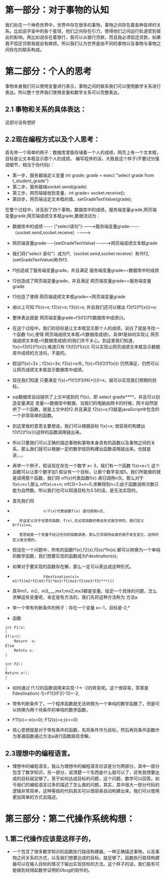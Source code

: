 # 第一部分：对于事物的认知
我们处在一个神奇世界中，世界中存在很多的事物，事物之间存在着各种各样的关系。比如说宇宙中的各个星球，他们之间存在引力，使得他们之间运行轨道受到彼此的影响。再比如说存在着银行，我可以从银行贷款，而且我必须偿还贷款，如果我不偿还贷款我就会有麻烦。所以我们认为世界是由不同的事物以及事物与事物之间存在的联系构成。
# 第二部分：个人的思考
事物本身我们可以使用变量进行表示，事物之间的联系我们可以使用数学关系进行表达。所以整个世界我们使用变量和数学关系可以完整表达。
## 2.1 事物和关系的具体表达：
这部分没有想好
## 2.2现在编程方式以及个人思考：
首先举一个简单的例子：数据库里面存储着一个人的成绩，网页上有一个文本框，目标是让文本框显示那个人的成绩。
编写程序的话，大致是这个样子(不要过分强调细节，相当于伪代码)：
* 第一步，服务器端定义变量 int grade; grade =  exec( "select grade from t_student_grade")
* 第二步，服务器端socket.send(grade)
* 第三步，网页端接收到变量，int grade= socket.receive();
* 第四步，网页端设定文本框的值，setGradeTextValue(grade);

在整个过程中，涉及到了四个事物，数据库中的成绩，服务端变量grade,网页端变量grade,网页端成绩文本框grade,数据流动为：

* 数据库中的成绩----- ("select语句")---->服务端变量grade-----（socket.send,socket.receive）---->
* 网页端变量grade----(setGradeTextValue)----->网页端成绩文本框grade
* 我们将("select 语句"）成为f1,（socket.send,socket.receive）称作f2,(setGradeTextValue)称作f3.
* f1创造成了服务端变量grade，并且满足  服务端变量grade==数据库中的成绩
* f2创造成了网页端变量grade，并且满足  网页端变量grade==服务端变量grade
* f3创造了使得   网页端成绩文本框grade==网页端变量grade
* 由以上可知  f1(x)=x;     f2(x)=x;       f3(x)=x;    并且我们还可以推出  f3(f2(f1(x)))=x;
* 整体表达就是  网页端变量grade=f3(f2(f1(数据库中成绩)))。
* 在这个过程中，我们的目标是让文本框显示那个人的成绩，说白了就是寻找一个函数 f(x),使得  网页端成绩文本框=f(数据库成绩)。具体f是如何实现让   网页端成绩文本框=f(数据库成绩)的我们并不关心。到这里我们知道，f(x)=f3(f2(f1(x)));难道只有  f3(f2(f1(x))) 可以实现让网页成绩文本框显示数据库中成绩的方法吗，不是的。
* 假设f1(x)=2x；f2(x)=3x;  f3(x)=x/6;,   f(x)=f3(f2(f1(x))) 仍然满足，仍然可以让网页成绩文本框显示数据库中成绩。
* 现在我们知道 只要满足 f(x)=f1(f2(f3(f4(*))))=x，就可以实现我们预期的目标。
* sql数据库自动提供了上文中提到的  f1(x)，即  select gradle****。并且可以创造变量满足  变量==数据库中数据。当我们的电脑由网卡的时候，网卡自然提供了一个函数，就是上文中的f2.并且满足  f2(x)=x;f3就是javaScript中包含的一个非常简单的函数。
* 到这里我的意思主要想说，我们可以根据目标  f(x)=x;  很容易的构建出f3(f2(f1(x)))这样的函数调用链出来。
* 所以只要我们可以正确的描述事物和事物本身具有的函数以及事物之间的关系，那么我们就可以根据一定的数学规则构建出函数调用链出来。也就是说，，，

* 再举一个例子，假设现在存在一个数字 x= 3，我们有一个函数 f(x)=x+1; 这个函数可以让那个数字加1.假设有一个目标，让那个数字变成5。我们所能做的就是调用那个函数，我们将  n!f(x)代表函数f(x) 递归调用n次。那么对于f(x)=x+1,那么  n!f(x)=x+n;  n!f(3)=3+n=5;求解得到n=2;由于函数调用次数只能为自然数。所以我们也可以知道目标为3.5的话，是无法实现的。

* 首先我们将  
*					n!f(x)代表函数f(x) 递归调用n次，
*        并且定义对于任意的函数，f(x),无论其函数的表达形式是怎样的，我们定义0!f(x)=x;
*        意思就是一个变量不经过任何的函数调用，那么它将保持自身的值不发生变化，这样的定义是合理的。

* 假设在一个问题中，所有的函数f1(x),f2(x),f3(x)*fn(x).都可以转换为一个单纯的数学函数，我们想要实现的函数成为Fdestination(x);
* 如果对于要实现的函数存在解，那么一定可以表达成这种形式。
* 					Fdestination(x)=  m1!f1(m2!f2(m3!f3(*mx1!f1(mx2!f2(mx3!f3(***))) 
* 其中m1，m2，m3,,,,,,mx1,mx2,mx3都是变量。给定一个具体的问题，怎么求解这些变量呢，肯定是有方法的，我们先将这种方法称为 方法a.

* 举一个带有判断条件的例子：存在一个变量 x=-1，目标是-2;*
* 函数
```c
int F1(x)
{
If(x>0)
	Return -x;
Else
	Retntu x;
}

int F2()
{
Return x+1;
}
```
* 如何通过 f1,f2的函数调用来实现-1-> -2的转变呢。这个很容易，答案是  Fdestination(-1)=F1(3!F2(-1))=-2;
* 带有判断条件了，一个程序函数就无法转换为一个单纯的数学函数了，但是可以转换为两个待条件的单纯的数学函数，
 *  F11(x)=-x(x>0);  F12(x)=x;(x<=0)

* 核心思想就是对于带有条件的函数，先将条件作为目标，然后再将条件函数作为普通函数通过方法a进行函数路径求解。


## 2.3理想中的编程语言。
* 理想中的编程语言，我认为理想中的编程语言应该是分为两部分，其中一部分包含了数学知识，另一部分，说清楚一个东西是什么就可以了，还有我想要达成的目标就足够了。至于如何达成目标的问题，这个问题，数学可以回答。如今我们的编程语言过多的描述了怎么做的问题，其实，其中很大一部分代码的逻辑非常简单，这种等级的代码其实可以很容易自动构建出来，我们可以使用更加简单的方式去描述。

# 第三部分：第二代操作系统构想：
## 1.第二代操作应该是这样子的，
* 一个包含了很多数学知识的函数执行路径构建器。一种正确描述事物，以及事物之间关系的方式，以及我们想要达成的目标。就足够了。函数执行路径构建器可以在输入目标的情况下输出实现目标的方法。这个样子的话，我们是有可能做到经得起数学证明的0bug的软件的。


